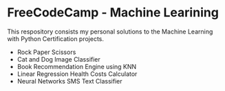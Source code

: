 
# FreeCodeCamp - Machine Learining
This respository consists my personal solutions to the Machine Learning with Python Certification projects.

 - Rock Paper Scissors
 - Cat and Dog Image Classifier
 - Book Recommendation Engine using KNN
 - Linear Regression Health Costs Calculator
 - Neural Networks SMS Text Classifier
